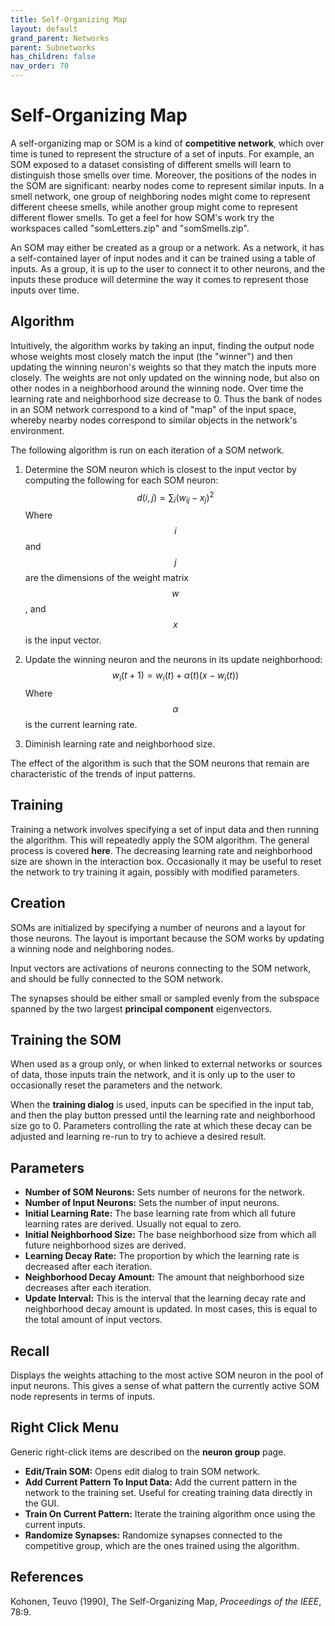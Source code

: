 ```yaml
---
title: Self-Organizing Map
layout: default
grand_parent: Networks
parent: Subnetworks
has_children: false
nav_order: 70
---
```


# Self-Organizing Map

A self-organizing map or SOM is a kind of **competitive network**, which over time is tuned to represent the structure of a set of inputs. For example, an SOM exposed to a dataset consisting of different smells will learn to distinguish those smells over time. Moreover, the positions of the nodes in the SOM are significant: nearby nodes come to represent similar inputs. In a smell network, one group of neighboring nodes might come to represent different cheese smells, while another group might come to represent different flower smells. To get a feel for how SOM's work try the workspaces called "somLetters.zip" and "somSmells.zip".

<!-- TODO: Add image -->

An SOM may either be created as a group or a network. As a network, it has a self-contained layer of input nodes and it can be trained using a table of inputs. As a group, it is up to the user to connect it to other neurons, and the inputs these produce will determine the way it comes to represent those inputs over time.

## Algorithm

Intuitively, the algorithm works by taking an input, finding the output node whose weights most closely match the input (the "winner") and then updating the winning neuron's weights so that they match the inputs more closely. The weights are not only updated on the winning node, but also on other nodes in a neighborhood around the winning node. Over time the learning rate and neighborhood size decrease to 0. Thus the bank of nodes in an SOM network correspond to a kind of "map" of the input space, whereby nearby nodes correspond to similar objects in the network's environment.

The following algorithm is run on each iteration of a SOM network.

<!-- TODO: Equations need to be fixed -->

1. Determine the SOM neuron which is closest to the input vector by computing the following for each SOM neuron:
   $$
   d(i,j) = \sum_i (w_{ij} - x_j)^2
   $$
   Where $$ i $$ and $$ j $$ are the dimensions of the weight matrix $$ w $$, and $$ x $$ is the input vector.

2. Update the winning neuron and the neurons in its update neighborhood:
   $$
   w_i(t+1) = w_i(t) + \alpha(t)(x - w_i(t))
   $$
   Where $$ \alpha $$ is the current learning rate.

3. Diminish learning rate and neighborhood size.

The effect of the algorithm is such that the SOM neurons that remain are characteristic of the trends of input patterns.

## Training

Training a network involves specifying a set of input data and then running the algorithm. This will repeatedly apply the SOM algorithm. The general process is covered **here**. The decreasing learning rate and neighborhood size are shown in the interaction box. Occasionally it may be useful to reset the network to try training it again, possibly with modified parameters.

## Creation

SOMs are initialized by specifying a number of neurons and a layout for those neurons. The layout is important because the SOM works by updating a winning node and neighboring nodes.

Input vectors are activations of neurons connecting to the SOM network, and should be fully connected to the SOM network.

The synapses should be either small or sampled evenly from the subspace spanned by the two largest **principal component** eigenvectors.

<!-- TODO: Add image -->

## Training the SOM

When used as a group only, or when linked to external networks or sources of data, those inputs train the network, and it is only up to the user to occasionally reset the parameters and the network.

When the **training dialog** is used, inputs can be specified in the input tab, and then the play button pressed until the learning rate and neighborhood size go to 0. Parameters controlling the rate at which these decay can be adjusted and learning re-run to try to achieve a desired result.

## Parameters

- **Number of SOM Neurons:** Sets number of neurons for the network.
- **Number of Input Neurons:** Sets the number of input neurons.
- **Initial Learning Rate:** The base learning rate from which all future learning rates are derived. Usually not equal to zero.
- **Initial Neighborhood Size:** The base neighborhood size from which all future neighborhood sizes are derived.
- **Learning Decay Rate:** The proportion by which the learning rate is decreased after each iteration.
- **Neighborhood Decay Amount:** The amount that neighborhood size decreases after each iteration.
- **Update Interval:** This is the interval that the learning decay rate and neighborhood decay amount is updated. In most cases, this is equal to the total amount of input vectors.

## Recall

Displays the weights attaching to the most active SOM neuron in the pool of input neurons. This gives a sense of what pattern the currently active SOM node represents in terms of inputs.

## Right Click Menu

Generic right-click items are described on the **neuron group** page.

- **Edit/Train SOM:** Opens edit dialog to train SOM network.
- **Add Current Pattern To Input Data:** Add the current pattern in the network to the training set. Useful for creating training data directly in the GUI.
- **Train On Current Pattern:** Iterate the training algorithm once using the current inputs.
- **Randomize Synapses:** Randomize synapses connected to the competitive group, which are the ones trained using the algorithm.

## References

Kohonen, Teuvo (1990), The Self-Organizing Map, *Proceedings of the IEEE*, 78:9.
